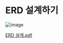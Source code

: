 
# ERD 설계하기 
![image](https://github.com/82everywin/spring_project/assets/109841880/b5a2a351-84f2-454d-9512-c2d80e00480e)

[ERD 설계.pdf](https://github.com/82everywin/spring_project/files/11442031/ERD.pdf)
